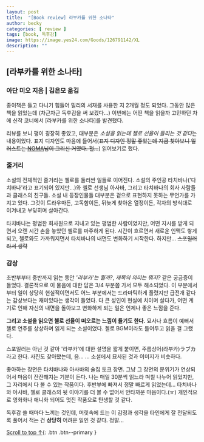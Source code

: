 ```yaml
---
layout: post
title:  "[Book review] 라부카를 위한 소나타"
author: becky
categories: [ review ]
tags: [book, 독후감]
image: https://image.yes24.com/Goods/126791142/XL
description: ""
---  
```


## [라부카를 위한 소나타]  
### 아단 미오 지음 | 김은모 옮김  


종이책은 들고 다니기 힘들어 밀리의 서재를 사용한 지 2개월 정도 되었다. 그동안 많은 책을 읽었는데 (차근차근 독후감을 써 보겠다...) 이번에는 어떤 책을 읽을까 고민하던 차에 신작 코너에서 \[라부카를 위한 소나타]를 발견했다.  

리뷰를 보니 평이 굉장히 좋았고, 대부분은 *소설을 읽는데 첼로 선율이 들리는 것 같다*는 내용이었다. 표지 디자인도 마음에 들어서(~~표지 디자인 정말 좋았는데 지금 찾아보니 일러스트는 [NOMA](https://x.com/_N0MA_/status/1794683595237544196)님이 그리신 거였다. 헐...~~) 읽어보기로 했다.  


### 줄거리  

소설의 전체적인 줄거리는 첼로를 둘러싼 일들로 이어진다. 소설의 주인공 타치바나('다치바나'라고 표기되어 있지만...)와 첼로 선생님 아사바, 그리고 타치바나의 회사 사람들과 클래스의 친구들. 소설 내 등장인물들 대부분은 겉으로 표현하지 못하는 무언가를 가지고 있다. 그것이 트라우마든, 고독함이든, 뒤늦게 찾아온 열정이든, 각자의 방식대로 이겨내고 부딪히며 살아간다.  

타치바나는 평범한 회사원으로 지내고 있는 평범한 사람이었지만, 어떤 지시를 받게 되면서 오랜 시간 손을 놓았던 첼로를 마주하게 된다. 시간이 흐르면서 새로운 인맥도 쌓게 되고, 첼로와도 가까워지면서 타치바나의 내면도 변화하기 시작한다. 하지만... ~~스포일러라서 생략~~  


### 감상  

초반부부터 중반까지 읽는 동안 *'라부카'는 뭘까?*, *제목의 의미는 뭐지?* 같은 궁금증이 들었다. 결론적으로 이 물음에 대한 답은 3/4 부분쯤 가서 모두 해소되었다. 이 부분에서부터 일이 상당히 현실적이면서도 어느 부분에서는 드라마틱하게 풀렸지만 급전개 같다는 감상보다는 재미있다는 생각이 들었다. 다 큰 성인이 현실에 치이며 살다가, 어떤 계기로 인해 자신의 내면을 돌아보고 변화하게 되는 일은 언제나 좋은 느낌을 준다.  

**그리고 소설을 읽으면 첼로 선율이 떠오르는 느낌이 들기도 한다.** 묘사나 흐름이 예뻐서 첼로 연주를 상상하며 읽게 되는 소설이었다. 첼로 BGM이라도 틀어두고 읽을 걸 그랬다.  

스포일러는 아닌 것 같아 '라부카'에 대한 설명을 짧게 붙이면, 주름상어(라부카)ラブカ라고 한다. 사진도 찾아봤는데, 음... ... 소설에서 묘사된 것과 이미지가 비슷하다.  


좋아하는 장면은 타치바나와 아사바의 술집 토크 장면. 그냥 그 장면의 분위기가 연상되어서 마음이 잔잔해지는 기분이 든다. 나는 매일 30분씩 읽느라 며칠 나누어 읽었지만, 그 자리에서 다 볼 수 있는 작품이다. 후반부에 빠져서 정말 빠르게 읽었는데... 타치바나와 아사바, 첼로 클래스의 뒷 이야기를 더 볼 수 없어서 안타까운 마음이다.(ㅠ) 개인적으로 영화화나 애니화 되어도 멋진 작품으로 탄생할 것 같다.  



독후감 쓸 때마다 느끼는 것인데, 머릿속에 드는 이 감정과 생각을 타인에게 잘 전달되도록 풀어서 적는 건 **상당히** 어려운 일인 것 같다. 정말...





[Scroll to top ↑](#){: .btn .btn--primary }  


